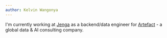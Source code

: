 ```yaml
---
author: Kelvin Wangonya
---
```


I'm currently working at [Jenga][jenga] as a backend/data engineer for [Artefact][artefact] - a global data & AI consulting company.

[jenga]: https://jenga-agency.com/
[artefact]: https://www.artefact.com/
